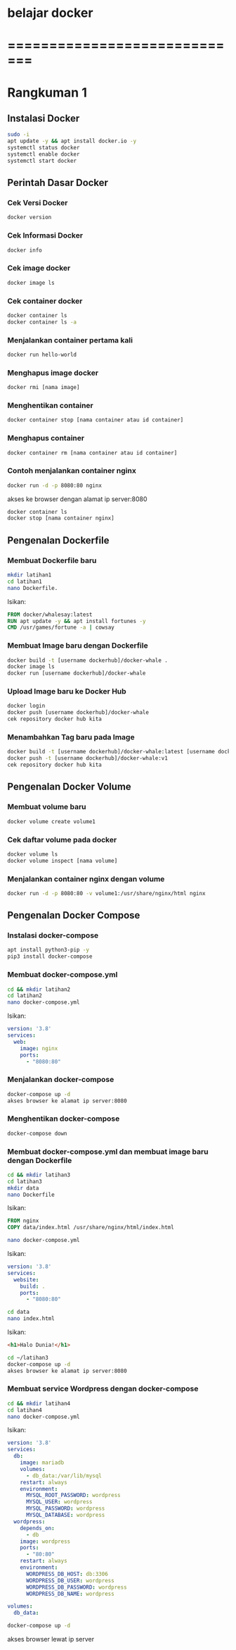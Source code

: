 # belajar docker
# =============================

# Rangkuman 1

## Instalasi Docker

```bash
sudo -i
apt update -y && apt install docker.io -y
systemctl status docker
systemctl enable docker
systemctl start docker
```

## Perintah Dasar Docker

### Cek Versi Docker
```bash
docker version
```

### Cek Informasi Docker
```bash
docker info
```

### Cek image docker
```bash
docker image ls
```

### Cek container docker
```bash
docker container ls 
docker container ls -a 
```

### Menjalankan container pertama kali
```bash
docker run hello-world
```

### Menghapus image docker
```bash
docker rmi [nama image]
```

### Menghentikan container
```bash
docker container stop [nama container atau id container]
```

### Menghapus container
```bash
docker container rm [nama container atau id container]
```

### Contoh menjalankan container nginx
```bash
docker run -d -p 8080:80 nginx
```
akses ke browser dengan alamat ip server:8080
```bash
docker container ls
docker stop [nama container nginx]
```

## Pengenalan Dockerfile

### Membuat Dockerfile baru
```bash
mkdir latihan1
cd latihan1
nano Dockerfile.  
```
Isikan:
```dockerfile
FROM docker/whalesay:latest
RUN apt update -y && apt install fortunes -y
CMD /usr/games/fortune -a | cowsay
```

### Membuat Image baru dengan Dockerfile
```bash
docker build -t [username dockerhub]/docker-whale .
docker image ls
docker run [username dockerhub]/docker-whale
```

### Upload Image baru ke Docker Hub
```bash
docker login
docker push [username dockerhub]/docker-whale
cek repository docker hub kita
```

### Menambahkan Tag baru pada Image
```bash
docker build -t [username dockerhub]/docker-whale:latest [username dockerhub]/docker-whale:v1.0
docker push -t [username dockerhub]/docker-whale:v1
cek repository docker hub kita
```

## Pengenalan Docker Volume

### Membuat volume baru
```bash
docker volume create volume1
```

### Cek daftar volume pada docker
```bash
docker volume ls
docker volume inspect [nama volume]
```

### Menjalankan container nginx dengan volume
```bash
docker run -d -p 8080:80 -v volume1:/usr/share/nginx/html nginx
```

## Pengenalan Docker Compose

### Instalasi docker-compose
```bash
apt install python3-pip -y
pip3 install docker-compose
```

### Membuat docker-compose.yml
```bash
cd && mkdir latihan2
cd latihan2
nano docker-compose.yml
```
Isikan:
```yaml
version: '3.8'
services:
  web:
    image: nginx
    ports:
      - "8080:80"
```

### Menjalankan docker-compose
```bash
docker-compose up -d
akses browser ke alamat ip server:8080
```

### Menghentikan docker-compose
```bash
docker-compose down
```

### Membuat docker-compose.yml dan membuat image baru dengan Dockerfile
```bash
cd && mkdir latihan3
cd latihan3
mkdir data
nano Dockerfile
```
Isikan:
```dockerfile
FROM nginx
COPY data/index.html /usr/share/nginx/html/index.html
```
```bash
nano docker-compose.yml
```
Isikan:
```yaml
version: '3.8'
services:
  website:
    build: .
    ports:
      - "8080:80"
```
```bash
cd data
nano index.html
```
Isikan:
```html
<h1>Halo Dunia!</h1>
```
```bash
cd ~/latihan3
docker-compose up -d
akses browser ke alamat ip server:8080
```

### Membuat service Wordpress dengan docker-compose
```bash
cd && mkdir latihan4
cd latihan4
nano docker-compose.yml
```
Isikan:
```yaml
version: '3.8'
services:
  db:
    image: mariadb
    volumes:
      - db_data:/var/lib/mysql
    restart: always
    environment:
      MYSQL_ROOT_PASSWORD: wordpress
      MYSQL_USER: wordpress
      MYSQL_PASSWORD: wordpress
      MYSQL_DATABASE: wordpress
  wordpress:
    depends_on:
      - db
    image: wordpress
    ports:
      - "80:80"
    restart: always
    environment:
      WORDPRESS_DB_HOST: db:3306
      WORDPRESS_DB_USER: wordpress
      WORDPRESS_DB_PASSWORD: wordpress
      WORDPRESS_DB_NAME: wordpress

volumes:
  db_data:
```
```bash
docker-compose up -d
```
akses browser lewat ip server

